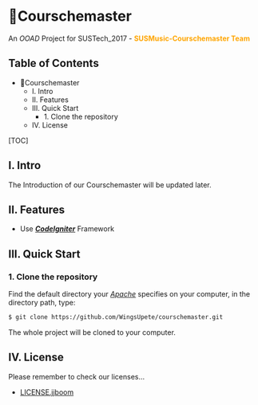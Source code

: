 <a name="courschemaster"></a>

# 🔨Courschemaster

An *OOAD* Project for SUSTech_2017 - <strong style="color:orange;">SUSMusic-Courschemaster Team</strong>



## Table of Contents

-   <a style="cursor:pointer;text-decoration:none;" href="#courschemaster">🔨Courschemaster</a>
    -   <a style="cursor:pointer;text-decoration:none;" href="#i-intro">I. Intro</a>
    -   <a style="cursor:pointer;text-decoration:none;" href="#ii-features">II. Features</a>
    -   <a style="cursor:pointer;text-decoration:none;" href="#iii-quick-start">III. Quick Start</a>
        -   <a style="cursor:pointer;text-decoration:none;" href="#1-clone-the-repository">1. Clone the repository</a>
    -   <a style="cursor:pointer;text-decoration:none;" href="#iv-license">IV. License</a>

[TOC]



<a name="i-intro"></a>

## I. Intro

The Introduction of our Courschemaster will be updated later.





<a name="ii-features"></a>

## II. Features

-   Use <a href="https://codeigniter.com/" target="_blank"><strong><em>CodeIgniter</em></strong></a> Framework





<a name="iii-quick-start"></a>

## III. Quick Start

<a name="1-clone-the-repository"></a>

### 1. Clone the repository

Find the default directory your <a href="http://www.apache.org/" target="_blank"><em>Apache</em></a> specifies on your computer, in the directory path, type:

```bash
$ git clone https://github.com/WingsUpete/courschemaster.git
```

The whole project will be cloned to your computer.





<a name="iv-license"></a>

## IV. License

Please remember to check our licenses…

-   [LICENSE.jjboom](LICENSE.jjboom) 

